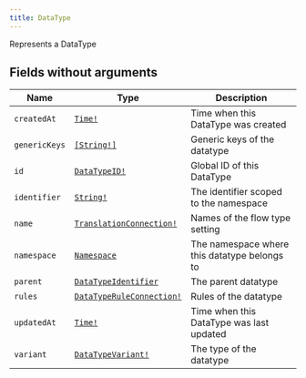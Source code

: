```yaml
---
title: DataType
---
```


Represents a DataType

## Fields without arguments

| Name | Type | Description |
|------|------|-------------|
| `createdAt` | [`Time!`](../scalar/time.md) | Time when this DataType was created |
| `genericKeys` | [`[String!]`](../scalar/string.md) | Generic keys of the datatype |
| `id` | [`DataTypeID!`](../scalar/datatypeid.md) | Global ID of this DataType |
| `identifier` | [`String!`](../scalar/string.md) | The identifier scoped to the namespace |
| `name` | [`TranslationConnection!`](../object/translationconnection.md) | Names of the flow type setting |
| `namespace` | [`Namespace`](../object/namespace.md) | The namespace where this datatype belongs to |
| `parent` | [`DataTypeIdentifier`](../union/datatypeidentifier.md) | The parent datatype |
| `rules` | [`DataTypeRuleConnection!`](../object/datatyperuleconnection.md) | Rules of the datatype |
| `updatedAt` | [`Time!`](../scalar/time.md) | Time when this DataType was last updated |
| `variant` | [`DataTypeVariant!`](../enum/datatypevariant.md) | The type of the datatype |

